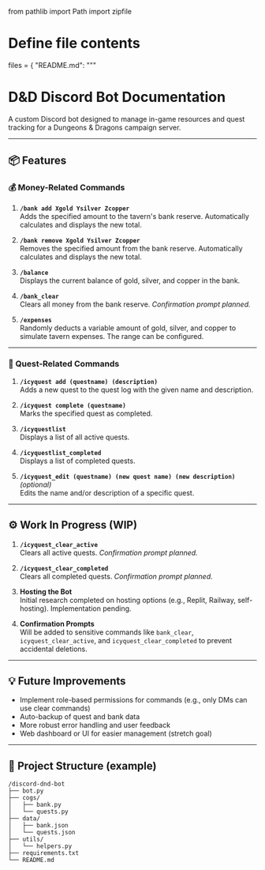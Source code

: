 from pathlib import Path
import zipfile

# Define file contents
files = {
    "README.md": """
# D&D Discord Bot Documentation

A custom Discord bot designed to manage in-game resources and quest tracking for a Dungeons & Dragons campaign server.

---

## 📦 Features

### 💰 Money-Related Commands

1. **`/bank add Xgold Ysilver Zcopper`**  
   Adds the specified amount to the tavern's bank reserve. Automatically calculates and displays the new total.

2. **`/bank remove Xgold Ysilver Zcopper`**  
   Removes the specified amount from the bank reserve. Automatically calculates and displays the new total.

3. **`/balance`**  
   Displays the current balance of gold, silver, and copper in the bank.

4. **`/bank_clear`**  
   Clears all money from the bank reserve. *Confirmation prompt planned.*

5. **`/expenses`**  
   Randomly deducts a variable amount of gold, silver, and copper to simulate tavern expenses. The range can be configured.

---

### 📜 Quest-Related Commands

1. **`/icyquest add (questname) (description)`**  
   Adds a new quest to the quest log with the given name and description.

2. **`/icyquest complete (questname)`**  
   Marks the specified quest as completed.

3. **`/icyquestlist`**  
   Displays a list of all active quests.

4. **`/icyquestlist_completed`**  
   Displays a list of completed quests.

5. **`/icyquest_edit (questname) (new quest name) (new description)`** *(optional)*  
   Edits the name and/or description of a specific quest.

---

## ⚙️ Work In Progress (WIP)

1. **`/icyquest_clear_active`**  
   Clears all active quests. *Confirmation prompt planned.*

2. **`/icyquest_clear_completed`**  
   Clears all completed quests. *Confirmation prompt planned.*

3. **Hosting the Bot**  
   Initial research completed on hosting options (e.g., Replit, Railway, self-hosting). Implementation pending.

4. **Confirmation Prompts**  
   Will be added to sensitive commands like `bank_clear`, `icyquest_clear_active`, and `icyquest_clear_completed` to prevent accidental deletions.

---

## 💡 Future Improvements

- Implement role-based permissions for commands (e.g., only DMs can use clear commands)
- Auto-backup of quest and bank data
- More robust error handling and user feedback
- Web dashboard or UI for easier management (stretch goal)

---

## 📁 Project Structure (example)

```plaintext
/discord-dnd-bot
├── bot.py
├── cogs/
│   ├── bank.py
│   └── quests.py
├── data/
│   ├── bank.json
│   └── quests.json
├── utils/
│   └── helpers.py
├── requirements.txt
└── README.md
